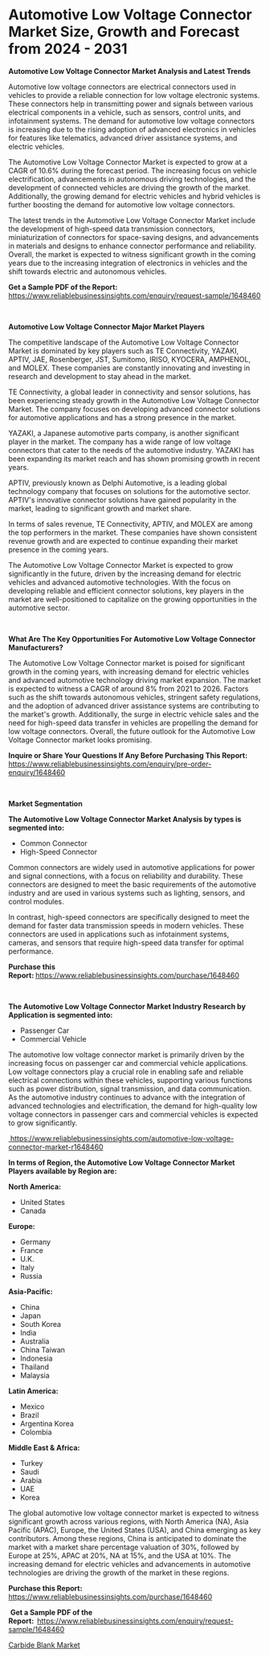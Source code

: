 <p><h1>Automotive Low Voltage Connector Market Size, Growth and Forecast from 2024 - 2031</h1></p><p><strong>Automotive Low Voltage Connector Market Analysis and Latest Trends</strong></p>
<p><p>Automotive low voltage connectors are electrical connectors used in vehicles to provide a reliable connection for low voltage electronic systems. These connectors help in transmitting power and signals between various electrical components in a vehicle, such as sensors, control units, and infotainment systems. The demand for automotive low voltage connectors is increasing due to the rising adoption of advanced electronics in vehicles for features like telematics, advanced driver assistance systems, and electric vehicles.</p><p>The Automotive Low Voltage Connector Market is expected to grow at a CAGR of 10.6% during the forecast period. The increasing focus on vehicle electrification, advancements in autonomous driving technologies, and the development of connected vehicles are driving the growth of the market. Additionally, the growing demand for electric vehicles and hybrid vehicles is further boosting the demand for automotive low voltage connectors.</p><p>The latest trends in the Automotive Low Voltage Connector Market include the development of high-speed data transmission connectors, miniaturization of connectors for space-saving designs, and advancements in materials and designs to enhance connector performance and reliability. Overall, the market is expected to witness significant growth in the coming years due to the increasing integration of electronics in vehicles and the shift towards electric and autonomous vehicles.</p></p>
<p><strong>Get a Sample PDF of the Report:&nbsp;</strong> <a href="https://www.reliablebusinessinsights.com/enquiry/request-sample/1648460">https://www.reliablebusinessinsights.com/enquiry/request-sample/1648460</a></p>
<p>&nbsp;</p>
<p><strong>Automotive Low Voltage Connector Major Market Players</strong></p>
<p><p>The competitive landscape of the Automotive Low Voltage Connector Market is dominated by key players such as TE Connectivity, YAZAKI, APTIV, JAE, Rosenberger, JST, Sumitomo, IRISO, KYOCERA, AMPHENOL, and MOLEX. These companies are constantly innovating and investing in research and development to stay ahead in the market.</p><p>TE Connectivity, a global leader in connectivity and sensor solutions, has been experiencing steady growth in the Automotive Low Voltage Connector Market. The company focuses on developing advanced connector solutions for automotive applications and has a strong presence in the market.</p><p>YAZAKI, a Japanese automotive parts company, is another significant player in the market. The company has a wide range of low voltage connectors that cater to the needs of the automotive industry. YAZAKI has been expanding its market reach and has shown promising growth in recent years.</p><p>APTIV, previously known as Delphi Automotive, is a leading global technology company that focuses on solutions for the automotive sector. APTIV's innovative connector solutions have gained popularity in the market, leading to significant growth and market share.</p><p>In terms of sales revenue, TE Connectivity, APTIV, and MOLEX are among the top performers in the market. These companies have shown consistent revenue growth and are expected to continue expanding their market presence in the coming years.</p><p>The Automotive Low Voltage Connector Market is expected to grow significantly in the future, driven by the increasing demand for electric vehicles and advanced automotive technologies. With the focus on developing reliable and efficient connector solutions, key players in the market are well-positioned to capitalize on the growing opportunities in the automotive sector.</p></p>
<p>&nbsp;</p>
<p><strong>What Are The Key Opportunities For Automotive Low Voltage Connector Manufacturers?</strong></p>
<p><p>The Automotive Low Voltage Connector market is poised for significant growth in the coming years, with increasing demand for electric vehicles and advanced automotive technology driving market expansion. The market is expected to witness a CAGR of around 8% from 2021 to 2026. Factors such as the shift towards autonomous vehicles, stringent safety regulations, and the adoption of advanced driver assistance systems are contributing to the market's growth. Additionally, the surge in electric vehicle sales and the need for high-speed data transfer in vehicles are propelling the demand for low voltage connectors. Overall, the future outlook for the Automotive Low Voltage Connector market looks promising.</p></p>
<p><strong>Inquire or Share Your Questions If Any Before Purchasing This Report:</strong> <a href="https://www.reliablebusinessinsights.com/enquiry/pre-order-enquiry/1648460">https://www.reliablebusinessinsights.com/enquiry/pre-order-enquiry/1648460</a></p>
<p>&nbsp;</p>
<p><strong>Market Segmentation</strong></p>
<p><strong>The Automotive Low Voltage Connector Market Analysis by types is segmented into:</strong></p>
<p><ul><li>Common Connector</li><li>High-Speed Connector</li></ul></p>
<p><p>Common connectors are widely used in automotive applications for power and signal connections, with a focus on reliability and durability. These connectors are designed to meet the basic requirements of the automotive industry and are used in various systems such as lighting, sensors, and control modules.</p><p>In contrast, high-speed connectors are specifically designed to meet the demand for faster data transmission speeds in modern vehicles. These connectors are used in applications such as infotainment systems, cameras, and sensors that require high-speed data transfer for optimal performance.</p></p>
<p><strong>Purchase this Report:&nbsp;</strong><a href="https://www.reliablebusinessinsights.com/purchase/1648460">https://www.reliablebusinessinsights.com/purchase/1648460</a></p>
<p>&nbsp;</p>
<p><strong>The Automotive Low Voltage Connector Market Industry Research by Application is segmented into:</strong></p>
<p><ul><li>Passenger Car</li><li>Commercial Vehicle</li></ul></p>
<p><p>The automotive low voltage connector market is primarily driven by the increasing focus on passenger car and commercial vehicle applications. Low voltage connectors play a crucial role in enabling safe and reliable electrical connections within these vehicles, supporting various functions such as power distribution, signal transmission, and data communication. As the automotive industry continues to advance with the integration of advanced technologies and electrification, the demand for high-quality low voltage connectors in passenger cars and commercial vehicles is expected to grow significantly.</p></p>
<p><a href="https://www.reliablebusinessinsights.com/automotive-low-voltage-connector-market-r1648460">&nbsp;https://www.reliablebusinessinsights.com/automotive-low-voltage-connector-market-r1648460</a></p>
<p><strong>In terms of Region, the Automotive Low Voltage Connector Market Players available by Region are:</strong></p>
<p>
    <p> <strong> North America: </strong>
        <ul>
            <li>United States</li>
            <li>Canada</li>
        </ul>
        </p> 
    <p> <strong> Europe: </strong>
        <ul>
            <li>Germany</li>
            <li>France</li>
            <li>U.K.</li>
            <li>Italy</li>
            <li>Russia</li>
        </ul>
        </p> 
    <p> <strong> Asia-Pacific: </strong>
        <ul>
            <li>China</li>
            <li>Japan</li>
            <li>South Korea</li>
            <li>India</li>
            <li>Australia</li>
            <li>China Taiwan</li>
            <li>Indonesia</li>
            <li>Thailand</li>
            <li>Malaysia</li>
        </ul>
        </p> 
    <p> <strong> Latin America: </strong>
        <ul>
            <li>Mexico</li>
            <li>Brazil</li>
            <li>Argentina Korea</li>
            <li>Colombia</li>
        </ul>
        </p> 
    <p> <strong> Middle East & Africa: </strong>
        <ul>
            <li>Turkey</li>
            <li>Saudi</li>
            <li>Arabia</li>
            <li>UAE</li>
            <li>Korea</li>
        </ul>
    </p>
    </p>
<p><p>The global automotive low voltage connector market is expected to witness significant growth across various regions, with North America (NA), Asia Pacific (APAC), Europe, the United States (USA), and China emerging as key contributors. Among these regions, China is anticipated to dominate the market with a market share percentage valuation of 30%, followed by Europe at 25%, APAC at 20%, NA at 15%, and the USA at 10%. The increasing demand for electric vehicles and advancements in automotive technologies are driving the growth of the market in these regions.</p></p>
<p><strong>Purchase this Report: </strong><a href="https://www.reliablebusinessinsights.com/purchase/1648460">https://www.reliablebusinessinsights.com/purchase/1648460</a></p>
<p>&nbsp;<strong>Get a Sample PDF of the Report:&nbsp;&nbsp;</strong><a href="https://www.reliablebusinessinsights.com/enquiry/request-sample/1648460">https://www.reliablebusinessinsights.com/enquiry/request-sample/1648460</a></p>
<p><strong></strong></p>
<p><p><a href="https://view.publitas.com/reportprime-1/carbide-blank-market-growth-outlook-from-2024-to-2031-and-it-is-projecting-at-14-4-cagr-with-markets-trends-analysis-by-application-regional-outlook-and-revenue/">Carbide Blank Market</a></p></p>